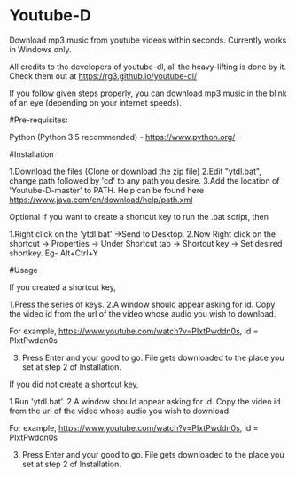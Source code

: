 # Youtube-D
Download mp3 music from youtube videos within seconds. Currently works in Windows only.

All credits to the developers of youtube-dl, all the heavy-lifting is done by it. Check them out at https://rg3.github.io/youtube-dl/

If you follow given steps properly, you can download mp3 music in the blink of an eye (depending on your internet speeds).

#Pre-requisites:

Python (Python 3.5 recommended) - https://www.python.org/

#Installation

1.Download the files (Clone or download the zip file)
2.Edit "ytdl.bat", change path followed by 'cd' to any path you desire.
3.Add the location of 'Youtube-D-master' to PATH. Help can be found here https://www.java.com/en/download/help/path.xml

Optional
If you want to create a shortcut key to run the .bat script, then

1.Right click on the 'ytdl.bat' ->Send to Desktop.
2.Now Right click on the shortcut -> Properties -> Under Shortcut tab -> Shortcut key -> Set desired shortkey. Eg- Alt+Ctrl+Y

#Usage

If you created a shortcut key,

1.Press the series of keys.
2.A window should appear asking for id. Copy the video id from the url of the video whose audio you wish to download. 
  
   For example, https://www.youtube.com/watch?v=PIxtPwddn0s, id = PIxtPwddn0s

3. Press Enter and your good to go. File gets downloaded to the place you set at step 2 of Installation.

If you did not create a shortcut key,

1.Run 'ytdl.bat'.
2.A window should appear asking for id. Copy the video id from the url of the video whose audio you wish to download. 
  
   For example, https://www.youtube.com/watch?v=PIxtPwddn0s, id = PIxtPwddn0s

3. Press Enter and your good to go. File gets downloaded to the place you set at step 2 of Installation.
